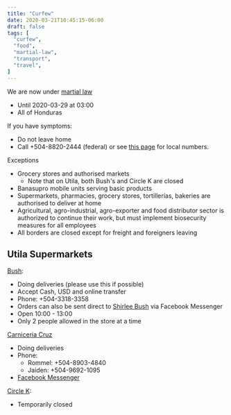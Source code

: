 ```yaml
---
title: "Curfew"
date: 2020-03-21T10:45:15-06:00
draft: false
tags: [
  "curfew",
  "food",
  "martial-law",
  "transport",
  "travel",
]
---
```


We are now under [martial law](https://covid19honduras.org/?q=toque-de-queda-absoluto-para-todo-el-pais)
* Until 2020-03-29 at 03:00
* All of Honduras

If you have symptoms:
* Do not leave home
* Call +504-8820-2444 (federal) or see [this
  page](http://covid19roatan.com/emergency-numbers/) for local numbers.

Exceptions
* Grocery stores and authorised markets
  * Note that on Utila, both Bush's and Circle K are closed
* Banasupro mobile units serving basic products
* Supermarkets, pharmacies, grocery stores, tortillerías, bakeries are authorised to deliver at home
* Agricultural, agro-industrial, agro-exporter and food distributor sector is
  authorized to continue their work, but must implement biosecurity measures
  for all employees
* All borders are closed except for freight and foreigners leaving

Utila Supermarkets
------------------

[Bush](https://www.facebook.com/permalink.php?story_fbid=585937495329594&id=367194180537261):
* Doing deliveries (please use this if possible)
* Accept Cash, USD and online transfer
* Phone: +504-3318-3358
* Orders can also be sent direct to [Shirlee
  Bush](https://www.facebook.com/shirlee.bush) via Facebook Messenger
* Open 10:00 - 13:00
* Only 2 people allowed in the store at a time

[Carniceria Cruz](https://www.facebook.com/groups/116804641783120/permalink/1859420500854850/)
* Doing deliveries
* Phone:
  * Rommel: +504-8903-4840
  * Jaiden: +504-9692-1095
* [Facebook Messenger](https://www.facebook.com/carniceria.cruz.9)

[Circle K](https://www.facebook.com/circlekutila/posts/113466586950971):
* Temporarily closed
